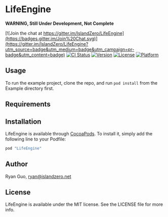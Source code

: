 # LifeEngine

**WARNING, Still Under Development, Not Complete**

[![Join the chat at https://gitter.im/IslandZero/LifeEngine](https://badges.gitter.im/Join%20Chat.svg)](https://gitter.im/IslandZero/LifeEngine?utm_source=badge&utm_medium=badge&utm_campaign=pr-badge&utm_content=badge)
[![CI Status](http://img.shields.io/travis/IslandZero/LifeEngine.svg?style=flat)](https://travis-ci.org/IslandZero/LifeEngine)
[![Version](https://img.shields.io/cocoapods/v/LifeEngine.svg?style=flat)](http://cocoapods.org/pods/LifeEngine)
[![License](https://img.shields.io/cocoapods/l/LifeEngine.svg?style=flat)](http://cocoapods.org/pods/LifeEngine)
[![Platform](https://img.shields.io/cocoapods/p/LifeEngine.svg?style=flat)](http://cocoapods.org/pods/LifeEngine)

## Usage

To run the example project, clone the repo, and run `pod install` from the Example directory first.

## Requirements

## Installation

LifeEngine is available through [CocoaPods](http://cocoapods.org). To install
it, simply add the following line to your Podfile:

```ruby
pod "LifeEngine"
```

## Author

Ryan Guo, ryan@islandzero.net

## License

LifeEngine is available under the MIT license. See the LICENSE file for more info.
